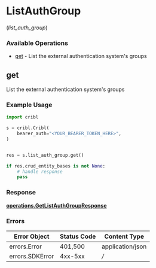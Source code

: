 # ListAuthGroup
(*list_auth_group*)

### Available Operations

* [get](#get) - List the external authentication system's groups

## get

List the external authentication system's groups

### Example Usage

```python
import cribl

s = cribl.Cribl(
    bearer_auth="<YOUR_BEARER_TOKEN_HERE>",
)


res = s.list_auth_group.get()

if res.crud_entity_bases is not None:
    # handle response
    pass

```


### Response

**[operations.GetListAuthGroupResponse](../../models/operations/getlistauthgroupresponse.md)**
### Errors

| Error Object     | Status Code      | Content Type     |
| ---------------- | ---------------- | ---------------- |
| errors.Error     | 401,500          | application/json |
| errors.SDKError  | 4xx-5xx          | */*              |
